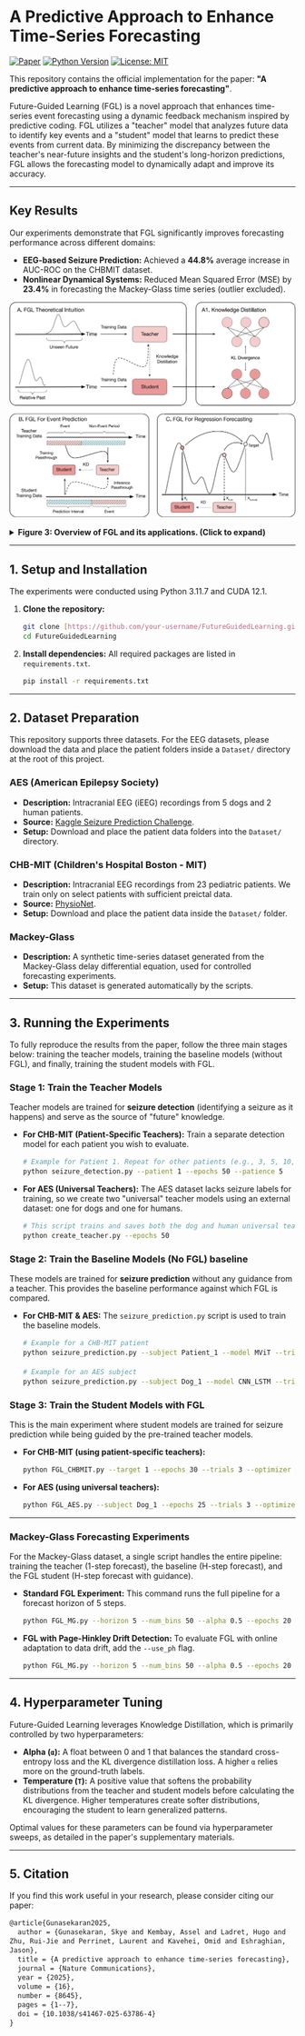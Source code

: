 # A Predictive Approach to Enhance Time-Series Forecasting

[![Paper](https://img.shields.io/badge/paper-nature_communications-B31B1B.svg)](https://doi.org/10.1038/s41467-025-63786-4)
[![Python Version](https://img.shields.io/badge/python-3.11-blue.svg)](https://www.python.org/downloads/release/python-3110/)
[![License: MIT](https://img.shields.io/badge/License-MIT-yellow.svg)](https://opensource.org/licenses/MIT)

This repository contains the official implementation for the paper: **"A predictive approach to enhance time-series forecasting"**.

Future-Guided Learning (FGL) is a novel approach that enhances time-series event forecasting using a dynamic feedback mechanism inspired by predictive coding. FGL utilizes a "teacher" model that analyzes future data to identify key events and a "student" model that learns to predict these events from current data. By minimizing the discrepancy between the teacher's near-future insights and the student's long-horizon predictions, FGL allows the forecasting model to dynamically adapt and improve its accuracy.

---

## Key Results

Our experiments demonstrate that FGL significantly improves forecasting performance across different domains:

* **EEG-based Seizure Prediction:** Achieved a **44.8%** average increase in AUC-ROC on the CHBMIT dataset.
* **Nonlinear Dynamical Systems:** Reduced Mean Squared Error (MSE) by **23.4%** in forecasting the Mackey-Glass time series (outlier excluded).

![Overview of FGL](fig3.png)
<details>
<summary><b>Figure 3: Overview of FGL and its applications. (Click to expand)</b></summary>
<b>A</b> In the FGL framework, a teacher model operates in the relative future of a student model that focuses on long-term forecasting. After training the teacher on its future-oriented task, both models perform inference during the student’s training phase. The probability distributions from the teacher and student are extracted, and a loss is computed based on Eq. (1) .<b>A1</b> Knowledge distillation transfers information via the Kullback–Leibler (KL) divergence between class distributions. <b>B</b> In an event prediction setting, the teacher is trained directly on the events themselves, while the student is trained to forecast these events. Future labels are distilled from the teacher to the student, guiding the student to align more closely with the teacher model’s predictions, despite using data from the relative past. <b>C</b> In a regression forecasting scenario, the teacher and student perform short-term and long-term forecasting, respectively. Similar to event prediction, the student gains insights from the teacher during training, enhancing its ability to predict further into the future.
</details>

---

## 1. Setup and Installation

The experiments were conducted using Python 3.11.7 and CUDA 12.1.

1.  **Clone the repository:**
    ```bash
    git clone [https://github.com/your-username/FutureGuidedLearning.git](https://github.com/your-username/FutureGuidedLearning.git)
    cd FutureGuidedLearning
    ```

2.  **Install dependencies:**
    All required packages are listed in `requirements.txt`.
    ```bash
    pip install -r requirements.txt
    ```

---

## 2. Dataset Preparation

This repository supports three datasets. For the EEG datasets, please download the data and place the patient folders inside a `Dataset/` directory at the root of this project.

### AES (American Epilepsy Society)
* **Description:** Intracranial EEG (iEEG) recordings from 5 dogs and 2 human patients.
* **Source:** [Kaggle Seizure Prediction Challenge](https://www.kaggle.com/competitions/seizure-prediction).
* **Setup:** Download and place the patient data folders into the `Dataset/` directory.

### CHB-MIT (Children's Hospital Boston - MIT)
* **Description:** Intracranial EEG recordings from 23 pediatric patients. We train only on select patients with sufficient preictal data.
* **Source:** [PhysioNet](https://physionet.org/content/chbmit/1.0.0/).
* **Setup:** Download and place the patient data inside the `Dataset/` folder.

### Mackey-Glass
* **Description:** A synthetic time-series dataset generated from the Mackey-Glass delay differential equation, used for controlled forecasting experiments.
* **Setup:** This dataset is generated automatically by the scripts.

---

## 3. Running the Experiments

To fully reproduce the results from the paper, follow the three main stages below: training the teacher models, training the baseline models (without FGL), and finally, training the student models with FGL.

### Stage 1: Train the Teacher Models 

Teacher models are trained for **seizure detection** (identifying a seizure as it happens) and serve as the source of "future" knowledge.

* **For CHB-MIT (Patient-Specific Teachers):**
    Train a separate detection model for each patient you wish to evaluate.
    ```bash
    # Example for Patient 1. Repeat for other patients (e.g., 3, 5, 10, etc.).
    python seizure_detection.py --patient 1 --epochs 50 --patience 5
    ```

* **For AES (Universal Teachers):**
    The AES dataset lacks seizure labels for training, so we create two "universal" teacher models using an external dataset: one for dogs and one for humans.
    ```bash
    # This script trains and saves both the dog and human universal teachers.
    python create_teacher.py --epochs 50
    ```

### Stage 2: Train the Baseline Models (No FGL)  baseline

These models are trained for **seizure prediction** without any guidance from a teacher. This provides the baseline performance against which FGL is compared.

* **For CHB-MIT & AES:**
    The `seizure_prediction.py` script is used to train the baseline models.
    ```bash
    # Example for a CHB-MIT patient
    python seizure_prediction.py --subject Patient_1 --model MViT --trials 3

    # Example for an AES subject
    python seizure_prediction.py --subject Dog_1 --model CNN_LSTM --trials 3
    ```

### Stage 3: Train the Student Models with FGL 

This is the main experiment where student models are trained for seizure prediction while being guided by the pre-trained teacher models.

* **For CHB-MIT (using patient-specific teachers):**
    ```bash
    python FGL_CHBMIT.py --target 1 --epochs 30 --trials 3 --optimizer Adam --alpha 0.5 --temperature 4
    ```

* **For AES (using universal teachers):**
    ```bash
    python FGL_AES.py --subject Dog_1 --epochs 25 --trials 3 --optimizer Adam --alpha 0.7 --temperature 4
    ```

---

### Mackey-Glass Forecasting Experiments 

For the Mackey-Glass dataset, a single script handles the entire pipeline: training the teacher (1-step forecast), the baseline (H-step forecast), and the FGL student (H-step forecast with guidance).

* **Standard FGL Experiment:**
    This command runs the full pipeline for a forecast horizon of 5 steps.
    ```bash
    python FGL_MG.py --horizon 5 --num_bins 50 --alpha 0.5 --epochs 20
    ```
* **FGL with Page-Hinkley Drift Detection:**
    To evaluate FGL with online adaptation to data drift, add the `--use_ph` flag.
    ```bash
    python FGL_MG.py --horizon 5 --num_bins 50 --alpha 0.5 --epochs 20 --use_ph
    ```

---

## 4. Hyperparameter Tuning

Future-Guided Learning leverages Knowledge Distillation, which is primarily controlled by two hyperparameters:

* **Alpha (`α`):** A float between 0 and 1 that balances the standard cross-entropy loss and the KL divergence distillation loss. A higher `α` relies more on the ground-truth labels.
* **Temperature (`T`):** A positive value that softens the probability distributions from the teacher and student models before calculating the KL divergence. Higher temperatures create softer distributions, encouraging the student to learn generalized patterns.

Optimal values for these parameters can be found via hyperparameter sweeps, as detailed in the paper's supplementary materials.

---

## 5. Citation

If you find this work useful in your research, please consider citing our paper:

```
@article{Gunasekaran2025,
  author = {Gunasekaran, Skye and Kembay, Assel and Ladret, Hugo and Zhu, Rui-Jie and Perrinet, Laurent and Kavehei, Omid and Eshraghian, Jason},
  title = {A predictive approach to enhance time-series forecasting},
  journal = {Nature Communications},
  year = {2025},
  volume = {16},
  number = {8645},
  pages = {1--7},
  doi = {10.1038/s41467-025-63786-4}
}
```
